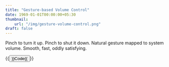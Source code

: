 ```yaml
---
title: "Gesture-based Volume Control"
date: 1969-01-01T00:00:00+05:30
thumbnail:
    url: "/img/gesture-volume-control.png"
draft: false
---
```


Pinch to turn it up. Pinch to shut it down. Natural gesture mapped to system volume. Smooth, fast, oddly satisfying.

{{<button href="https://github.com/yashnarang000/Gesture-Volume-Control" color="danger">}}Code{{</button>}}
